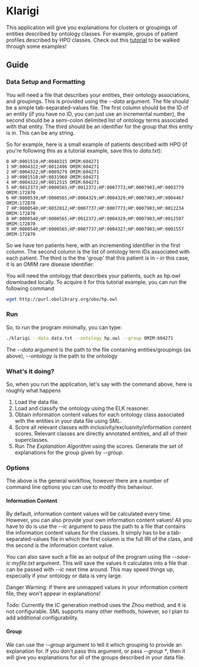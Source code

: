 # Klarigi

This application will give you explanations for clusters or groupings 
of entities described by ontology classes. For example, groups of
patient profiles described by HPO classes. Check out this [tutorial](https://colab.research.google.com/drive/18BxV-mOItKpOu_rtrb1_WSnXeB4YsRYi?usp=sharing) to be walked through some examples!

## Guide

### Data Setup and Formatting

You will need a file that describes your entities, their ontology associations,
and groupings. This is provided using the *--data* argument. The file should
be a simple tab-separated-values file. The first column should be the ID of 
an entity (if you have no ID, you can just use an incremental number), the 
second should be a semi-colon delimited list of ontology terms
associated with that entity. The third should be an identifier for 
the group that this entity is in. This can be any string.

So for example, here is a small example of patients described with HPO (if you're following this as a tutorial example, save this to *data.txt*):

```
0 HP:0001510;HP:0040315 OMIM:604271
1 HP:0004322;HP:0012496 OMIM:604271
2 HP:0004322;HP:0009279 OMIM:604271
3 HP:0001510;HP:0031960 OMIM:604271
4 HP:0004322;HP:0012515 OMIM:604271
5 HP:0012373;HP:0000565;HP:0012372;HP:0007773;HP:0007903;HP:0003779 OMIM:172870
6 HP:0000539;HP:0000565;HP:0004329;HP:0004329;HP:0007903;HP:0004467 OMIM:172870
7 HP:0000540;HP:0032012;HP:0007737;HP:0007773;HP:0007903;HP:0012234 OMIM:172870
8 HP:0000540;HP:0000565;HP:0012372;HP:0004329;HP:0007903;HP:0012597 OMIM:172870
9 HP:0000540;HP:0000565;HP:0007737;HP:0004327;HP:0007903;HP:0001557 OMIM:172870
```

So we have ten patients here, with an incrementing identifier in the first
column. The second column is the list of ontology term IDs associated with each
patient. The third is the the 'group' that this patient is in - in this case,
it is an OMIM rare disease identifier.

You will need the ontology that describes your patients, such as hp.owl
downloaded locally. To acquire it for this tutorial example, you can run the
following command

```bash
wget http://purl.obolibrary.org/obo/hp.owl
```

### Run

So, to run the program minimally, you can type:

```bash
./klarigi --data data.txt --ontology hp.owl --group OMIM:604271
```

The *--data* argument is the path to the file containing entities/groupings (as above), *--ontology* is the path to the ontology

### What's it doing?

So, when you run the application, let's say with the command above, here is roughly what happens

1. Load the data file.
2. Load and classify the ontology using the ELK reasoner.
3. Obtain information content values for each ontology class associated with the entities in your data file using SML.
4. Score all relevant classes with inclusivity/exclusivity/information content scores. Relevant classes are directly annotated entities, and all of their superclasses.
5. Run <i>The Explanation Algorithm</i> using the scores. Generate the set of explanations for the group given by *--group*.

### Options

The above is the general workflow, however there are a number of command line options you can use to modify this behaviour.

#### Information Content

By default, information content values will be calculated every time. However, you can also provide your own information content values! All you have to do is use the *--ic* argument to pass the path to a file that contains the information content values for the classes. It simply has to be a tab-separated-values file in which the first column is the full IRI of the class, and the second is the information content value. 

You can also save such a file as an output of the program using the *--save-ic myfile.txt* argument. This will save the values it calculates into a file that can be passed with *--ic* next time around. This may speed things up, especially if your ontology or data is very large.

Danger Warning: if there are unmapped values in your information content file, they won't appear in explanations!

Todo: Currently the IC generation method uses the Zhou method, and it is not configurable. SML supports many other methods, however, so I plan to add additional configurability.

#### Group

We can use the *--group* argument to tell it which grouping to provide an explanation for. If you don't pass this argument, or pass *--group \**, then it will give you explanations for all of the groups described in your data file.

